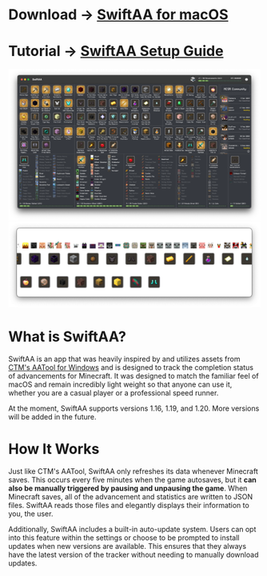 # Download → [SwiftAA for macOS](https://github.com/Kihron/SwiftAA/releases/latest/)
# Tutorial → [SwiftAA Setup Guide](https://youtu.be/rrWwdvWQdVU)

![](Info/main.png)
![](Info/overlay.png)

# What is SwiftAA?
SwiftAA is an app that was heavily inspired by and utilizes assets from [CTM's AATool for Windows](https://github.com/DarwinBaker/AATool) and is designed to track the completion status of advancements for Minecraft. It was designed to match the familiar feel of macOS and remain incredibly light weight so that anyone can use it, whether
you are a casual player or a professional speed runner. 

At the moment, SwiftAA supports versions 1.16, 1.19, and 1.20. More versions will be added in the future.

# How It Works
Just like CTM's AATool, SwiftAA only refreshes its data whenever Minecraft saves. This occurs every five minutes when the game autosaves, but it **can also be manually triggered by pausing and unpausing the game**. When Minecraft saves, all of the advancement and statistics are written to JSON files. SwiftAA reads those files and elegantly displays their information to you, the user.

Additionally, SwiftAA includes a built-in auto-update system. Users can opt into this feature within the settings or choose to be prompted to install updates when new versions are available. This ensures that they always have the latest version of the tracker without needing to manually download updates.
